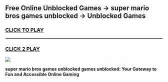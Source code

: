 
## Free Online Unblocked Games → super mario bros games unblocked → Unblocked Games
<h3>
<a href="https://premium.freeplayer.one?title=super_mario_bros_games_unblocked&ref=21F">CLICK TO PLAY</a></h3>
<hr>

<h3>
<a href="https://premium.freeplayer.one?title=super_mario_bros_games_unblocked&ref=21F">CLICK 2 PLAY</a>
  
</h3>

<a href="https://premium.freeplayer.one?title=super_mario_bros_games_unblocked&ref=21F/"><img src="https://clearcache.store/games.png"></a>


**super mario bros games unblocked games unblocked: Your Gateway to Fun and Accessible Online Gaming**
